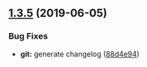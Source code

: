 ## [1.3.5](https://github.com/TheEnmanuel23/array-divider/compare/v1.3.4...v1.3.5) (2019-06-05)


### Bug Fixes

* **git:** generate changelog ([88d4e94](https://github.com/TheEnmanuel23/array-divider/commit/88d4e94))
